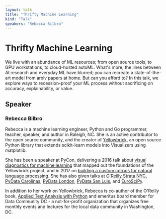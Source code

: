 ```yaml
---
layout: talk
title: "Thrifty Machine Learning"
kind: "Talk"
speakers: "Rebecca Bilbro"
---
```


# Thrifty Machine Learning

We live with an abundance of ML resources; from open source tools, to GPU workstations, to cloud-hosted autoML. What's more, the lines between AI research and everyday ML have blurred; you can recreate a state-of-the-art model from arxiv papers at home. But can you afford to? In this talk, we explore ways to recession-proof your ML process without sacrificing on accuracy, explainability, or value.

## Speaker

### Rebecca Bilbro

Rebecca is a machine learning engineer, Python and Go programmer, teacher, speaker, and author in Raleigh, NC. She is an active contributor to the open source community, and the creator of [Yellowbrick](scikit-yb.org), an open source Python library that extends scikit-learn models into Visualizers using matplotlib. 

She has been a speaker at PyCon, delivering a 2016 talk about [visual diagnostics for machine learning](https://www.youtube.com/watch?v=0MtOu_QlIMQ&feature=youtu.be) that mapped out the foundations of the Yellowbrick project, and in 2017 on [building a custom corpus for natural language processing](https://www.youtube.com/watch?v=j1DdGX2d9BE). She has also given talks at [O'Reilly Strata NYC](https://conferences.oreilly.com/strata/strata-ny-2017/public/schedule/detail/63459), [PyData Carolinas](https://pydata.org/carolinas2016/schedule/presentation/22/), [PyData London](https://pydata.org/london2017/schedule/presentation/42/), [PyData San Luis](https://pydata.org/sanluis2017/), and [EuroSciPy](https://www.youtube.com/watch?v=3-3BH-PNECk).

In addition to her work on Yellowbrick, Rebecca is co-author of the O'Reilly book, [Applied Text Analysis with Python](http://shop.oreilly.com/product/0636920052555.do) and emeritus board member for Data Community DC - a not-for-profit organization that organizes free monthly events and lectures for the local data community in Washington, DC.
